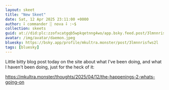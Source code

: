 ```yaml
---
layout: skeet
title: "New Skeet"
date: Sat, 12 Apr 2025 23:11:00 +0000
author: ⸸ commander ░ nova ⸸ :~$
collection: skeets
guid: at://did:plc:zzofxcatgqb5wpkqetnng4wo/app.bsky.feed.post/3lmnnrisfws2l
avatar: /img/avatar/daemon.jpeg
bluesky: https://bsky.app/profile/mkultra.monster/post/3lmnnrisfws2l
tags: [bluesky]
---
```


Little bitty blog post today on the site about what I've been doing, and what I haven't been doing, just for the heck of it:

<a href="https://mkultra.monster/thoughts/2025/04/12/the-happenings-2-whats-going-on" target="_blank">https://mkultra.monster/thoughts/2025/04/12/the-happenings-2-whats-going-on</a>
